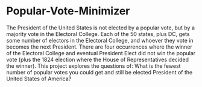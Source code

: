 # Popular-Vote-Minimizer

The President of the United States is not elected by a popular vote, but by a majority vote in the Electoral College. Each of the 50 states, plus DC, gets some number of electors in the Electoral College, and whoever they vote in becomes the next President. There are four occurrences where the winner of the Electoral College and eventual President Elect did not win the popular vote (plus the 1824 election where the House of Representatives decided the winner). This project explores the questions of: What is the fewest number of popular votes you could get and still be elected President of the United States of America?
